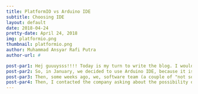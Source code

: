 ```yaml
---
title: PlatformIO vs Arduino IDE
subtitle: Choosing IDE
layout: default
date: 2018-04-24
pretty-date: April 24, 2018
img: platformio.png
thumbnail: platformio.png
author: Muhammad Ansyar Rafi Putra
author-url: #

post-par1: Hej guuuysss!!!! Today is my turn to write the blog. I would like to share some experience about choosing Integrated Development Environment (IDE).
post-par2: So, in January, we decided to use Arduino IDE, because it is simple, and official from arduino itself. Then. we wrote the code in a project with several .ino files. The advantage of arduino is, we can split the code into several files without headers to link them. (CONVENIENT!!).
post-par3: Then, some weeks ago, we, software team (a couple of "not so pro programmer"), learned from our project manager about unit testing, which is a testing for functionality, protocol, algorithm of the software. After that, we started searching and sesarching how to unit test arduino IDE based code. Then we found nothing useful. Two days ago, I found a new IDE called PlatformIO (https://platformio.org). It provides unit testing service (GREAT!!), but it is not free (UGH!!).
post-par4: Then, I contacted the company asking about the possibility of free trial extension until BEXUS is finished. AAANNNDDD, we got it!! See you on the next blog post!!
---
```

